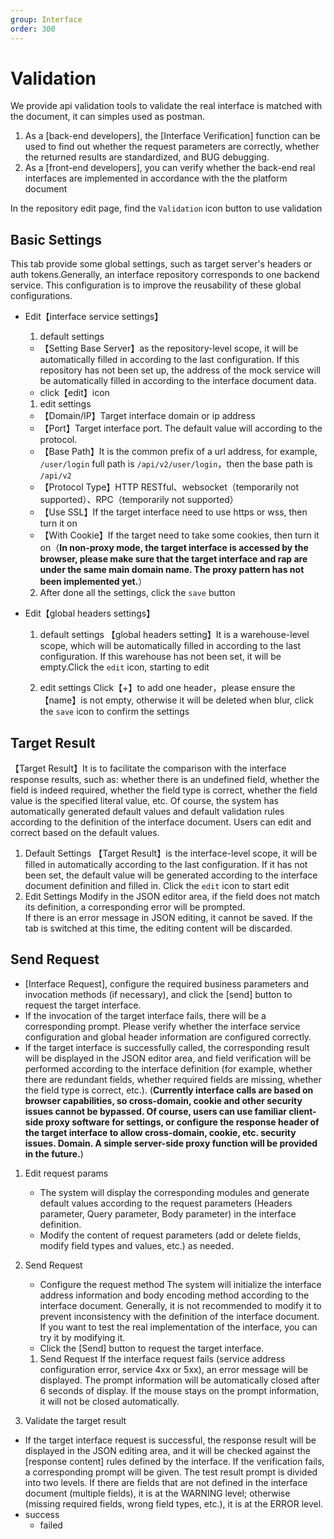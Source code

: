 ```yaml
---
group: Interface
order: 300
---
```


# Validation
We provide api validation tools to validate the real interface is matched with the document, it can simples used as postman.

1. As a [back-end developers], the [Interface Verification] function can be used to find out whether the request parameters are correctly, whether the returned results are standardized, and BUG debugging.
2. As a [front-end developers], you can verify whether the back-end real interfaces are implemented in accordance with the the platform document

In the repository edit page, find the `Validation` icon button to use validation

<code src="./interface/component/entrance.tsx" inline=true></code>

## Basic Settings

This tab provide some global settings, such as target server's headers or auth tokens.Generally, an interface repository corresponds to one backend service. This configuration is to improve the reusability of these global configurations.

* Edit【interface service settings】
    1. default settings
    - 【Setting Base Server】as the repository-level scope, it will be automatically filled in according to the last configuration. If this repository has not been set up, the address of the mock service will be automatically filled in according to the interface document data.
    - click【edit】icon
    <code src="./interface/component/server_setting.tsx" inline=true></code>
    1. edit settings
    * 【Domain/IP】Target interface domain or ip address
    * 【Port】Target interface port. The default value will according to the protocol.
    * 【Base Path】It is the common prefix of a url address, for example, `/user/login` full path is `/api/v2/user/login`，then the base path is `/api/v2`
    * 【Protocol Type】HTTP RESTful、websocket（temporarily not supported）、RPC（temporarily not supported）
    * 【Use SSL】If the target interface need to use https or wss, then turn it on
    * 【With Cookie】If the target need to take some cookies, then turn it on（**In non-proxy mode, the target interface is accessed by the browser, please make sure that the target interface and rap are under the same main domain name. The proxy pattern has not been implemented yet.**）

    2. After done all the settings, click the `save` button

    <code src="./interface/component/basic_settings.tsx" inline=true></code>

* Edit【global headers settings】
    1. default settings
    【global headers setting】It is a warehouse-level scope, which will be automatically filled in according to the last configuration. If this warehouse has not been set, it will be empty.Click the `edit` icon, starting to edit
    <code src="./interface/component/global_header_setting.tsx" inline=true></code>

    2. edit settings
    Click【+】to add one header，please ensure the【name】is not empty, otherwise it will be deleted when blur, click the `save` icon to confirm the settings
    <code src="./interface/component/edit_global_header.tsx" inline=true></code>

## Target Result
【Target Result】It is to facilitate the comparison with the interface response results, such as: whether there is an undefined field, whether the field is indeed required, whether the field type is correct, whether the field value is the specified literal value, etc. Of course, the system has automatically generated default values and default validation rules according to the definition of the interface document. Users can edit and correct based on the default values.
1. Default Settings
    【Target Result】is the interface-level scope, it will be filled in automatically according to the last configuration. If it has not been set, the default value will be generated according to the interface document definition and filled in. Click the `edit` icon to start edit
    <code src="./interface/component/target_result.tsx" inline=true></code>
2. Edit Settings
    Modify in the JSON editor area, if the field does not match its definition, a corresponding error will be prompted. <br>
     If there is an error message in JSON editing, it cannot be saved. If the tab is switched at this time, the editing content will be discarded. <br>
    <code src="./interface/component/edit_target_result.tsx" inline=true></code>

## Send Request

* [Interface Request], configure the required business parameters and invocation methods (if necessary), and click the [send] button to request the target interface.
* If the invocation of the target interface fails, there will be a corresponding prompt. Please verify whether the interface service configuration and global header information are configured correctly.
* If the target interface is successfully called, the corresponding result will be displayed in the JSON editor area, and field verification will be performed according to the interface definition (for example, whether there are redundant fields, whether required fields are missing, whether the field type is correct, etc.).
(**Currently interface calls are based on browser capabilities, so cross-domain, cookie and other security issues cannot be bypassed. Of course, users can use familiar client-side proxy software for settings, or configure the response header of the target interface to allow cross-domain, cookie, etc. security issues. Domain. A simple server-side proxy function will be provided in the future.**)

1. Edit request params
   * The system will display the corresponding modules and generate default values according to the request parameters (Headers parameter, Query parameter, Body parameter) in the interface definition.
   * Modify the content of request parameters (add or delete fields, modify field types and values, etc.) as needed.
    <code src="./interface/component/query.tsx" inline=true></code>

2. Send Request
    * Configure the request method
     The system will initialize the interface address information and body encoding method according to the interface document. Generally, it is not recommended to modify it to prevent inconsistency with the definition of the interface document. If you want to test the real implementation of the interface, you can try it by modifying it.
    * Click the [Send] button to request the target interface.
    <code src="./interface/component/post_request.tsx" inline=true></code>

    1. Send Request
     If the interface request fails (service address configuration error, service 4xx or 5xx), an error message will be displayed.
     The prompt information will be automatically closed after 6 seconds of display. If the mouse stays on the prompt information, it will not be closed automatically.
    <code src="./interface/component/post_request_failed.tsx" inline=true></code>

3. Validate the target result
* If the target interface request is successful, the response result will be displayed in the JSON editing area, and it will be checked against the [response content] rules defined by the interface. If the verification fails, a corresponding prompt will be given.
The test result prompt is divided into two levels. If there are fields that are not defined in the interface document (multiple fields), it is at the WARNING level; otherwise (missing required fields, wrong field types, etc.), it is at the ERROR level.
* success
    <code src="./interface/component/result_validate_success.tsx" inline=true></code>
   * failed
    <code src="./interface/component/result_validate_fail.tsx" inline=true></code>